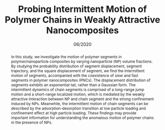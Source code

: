 ---
title: Probing Intermittent Motion of Polymer Chains in Weakly Attractive Nanocomposites
authors:
- Li-Jun Dai
- Cui-Liu Fu
- You-Liang Zhu
- Zhan-Wei Li
- Zhao-Yan Sun
date: 06/2020
doi: 10.1007/s10118-020-2352-7
publish_types: 期刊文章
publication: Chinese Journal of Polymer Science
publication_short: Chin J Polym Sci
abstract: In this study, we investigate the motion of polymer segments  in polymer/nanoparticle composites by varying nanoparticle (NP) volume  fractions. By studying the probability distribution of segment  displacement, segment trajectory, and the square displacement of  segment, we find the intermittent motion of segments, accompanied with  the coexistence of slow and fast segments in polymer nanocomposites  (PNCs). The displacement distribution of segments exhibits an  exponential tail, rather than a Gaussian form. The intermittent dynamics  of chain segments is comprised of a long-range jump motion and a  short-range localized motion, which is mediated by the weakly attractive  interaction between NP and chain segment and the strong confinement  induced by NPs. Meanwhile, the intermittent motion of chain segments can  be described by the adsorption-desorption transition at low particle  loading and confinement effect at high particle loading. These findings  may provide important information for understanding the anomalous motion  of polymer chains in the presence of NPs.
url_pdf: http://link.springer.com/10.1007/s10118-020-2352-7
---